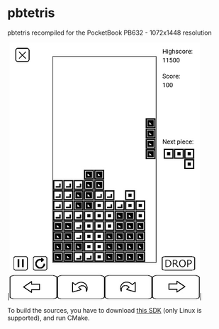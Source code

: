 # pbtetris
pbtetris recompiled for the PocketBook PB632 - 1072x1448 resolution

|![screenshot](https://github.com/neilswann80/pbtetris/blob/PB632/images/pbtetris_screenshot.jpg?raw=true)|


To build the sources, you have to download [this SDK](https://github.com/pocketbook/SDK_6.3.0/tree/6.5) (only Linux is supported), and run CMake.
